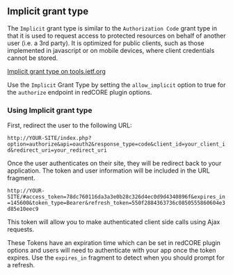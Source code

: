 ## Implicit grant type

The `Implicit` grant type is similar to the `Authorization Code` grant type in that it is used to request access to protected resources on behalf of another user (i.e. a 3rd party).
It is optimized for public clients, such as those implemented in javascript or on mobile devices, where client credentials cannot be stored.

[Implicit grant type on tools.ietf.org](http://tools.ietf.org/html/rfc6749#section-4.2)

Use the `Implicit` Grant Type by setting the `allow_implicit` option to true for the `authorize` endpoint in redCORE plugin options.

### Using Implicit grant type

First, redirect the user to the following URL:

`http://YOUR-SITE/index.php?option=authorize&api=oauth2&response_type=code&client_id=your_client_id&redirect_uri=your_redirect_uri`

Once the user authenticates on their site, they will be redirect back to your application.
The token and user information will be included in the URL fragment.

`http://YOUR-SITE/#access_token=78dc760116da3a3e0b28c326d4ec0d9d4340896f&expires_in=145600&token_type=Bearer&refresh_token=550f2884363736c0850555860604e3d85e10eec9`

This token will allow you to make authenticated client side calls using Ajax requests.

These Tokens have an expiration time which can be set in redCORE plugin options and users will need to authenticate with your app once the token expires.
Use the `expires_in` fragment to detect when you should prompt for a refresh.
